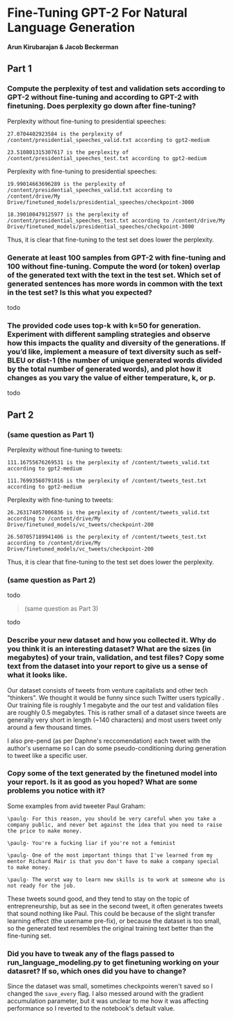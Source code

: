 # Fine-Tuning GPT-2 For Natural Language Generation
**Arun Kirubarajan & Jacob Beckerman**

## Part 1
### Compute the perplexity of test and validation sets according to GPT-2 without fine-tuning and according to GPT-2 with finetuning. Does perplexity go down after fine-tuning?

Perplexity without fine-tuning to presidential speeches: 
```
27.0704402923584 is the perplexity of /content/presidential_speeches_valid.txt according to gpt2-medium

23.510801315307617 is the perplexity of /content/presidential_speeches_test.txt according to gpt2-medium
```

Perplexity with fine-tuning to presidential speeches: 
```
19.99014663696289 is the perplexity of /content/presidential_speeches_valid.txt according to /content/drive/My Drive/finetuned_models/presidential_speeches/checkpoint-3000

18.390100479125977 is the perplexity of /content/presidential_speeches_test.txt according to /content/drive/My Drive/finetuned_models/presidential_speeches/checkpoint-3000
```

Thus, it is clear that fine-tuning to the test set does lower the perplexity.

### Generate at least 100 samples from GPT-2 with fine-tuning and 100 without fine-tuning. Compute the word (or token) overlap of the generated text with the text in the test set. Which set of generated sentences has more words in common with the text in the test set? Is this what you expected?

todo

### The provided code uses top-k with k=50 for generation. Experiment with different sampling strategies and observe how this impacts the quality and diversity of the generations. If you’d like, implement a measure of text diversity such as self-BLEU or dist-1 (the number of unique generated words divided by the total number of generated words), and plot how it changes as you vary the value of either temperature, k, or p.

todo

## Part 2
### (same question as Part 1)

Perplexity without fine-tuning to tweets: 
```
111.16755676269531 is the perplexity of /content/tweets_valid.txt according to gpt2-medium

111.76993560791016 is the perplexity of /content/tweets_test.txt according to gpt2-medium
```

Perplexity with fine-tuning to tweets: 
```
26.263174057006836 is the perplexity of /content/tweets_valid.txt according to /content/drive/My Drive/finetuned_models/vc_tweets/checkpoint-200

26.507057189941406 is the perplexity of /content/tweets_test.txt according to /content/drive/My Drive/finetuned_models/vc_tweets/checkpoint-200
```

Thus, it is clear that fine-tuning to the test set does lower the perplexity.

### (same question as Part 2)

todo

> (same question as Part 3)

todo

### Describe your new dataset and how you collected it. Why do you think it is an interesting dataset? What are the sizes (in megabytes) of your train, validation, and test files? Copy some text from the dataset into your report to give us a sense of what it looks like.

Our dataset consists of tweets from venture capitalists and other tech "thinkers". We thought it would be funny since such Twitter users typically . Our training file is roughly 1 megabyte and the our test and validation files are roughly 0.5 megabytes. This is rather small of a dataset since tweets are generally very short in length (~140 characters) and most users tweet only around a few thousand times.

I also pre-pend (as per Daphne's reccomendation) each tweet with the author's username so I can do some pseudo-conditioning during generation to tweet like a specific user.

### Copy some of the text generated by the finetuned model into your report. Is it as good as you hoped? What are some problems you notice with it?

Some examples from avid tweeter Paul Graham:

```
\paulg- For this reason, you should be very careful when you take a company public, and never bet against the idea that you need to raise the price to make money. 

\paulg- You're a fucking liar if you're not a feminist 

\paulg- One of the most important things that I've learned from my mentor Richard Mair is that you don't have to make a company special to make money. 

\paulg- The worst way to learn new skills is to work at someone who is not ready for the job. 
```

These tweets sound good, and they tend to stay on the topic of entrepreneurship, but as see in the second tweet, it often generates tweets that sound nothing like Paul. This could be because of the slight transfer learning effect (the username pre-fix), or because the dataset is too small, so the generated text resembles the original training text better than the fine-tuning set.

### Did you have to tweak any of the flags passed to run_language_modeling.py to get finetuning working on your datasret? If so, which ones did you have to change?

Since the dataset was small, sometimes checkpoints weren't saved so I changed the `save_every` flag. I also messed around with the gradient accumulation parameter, but it was unclear to me how it was affecting performance so I reverted to the notebook's default value.
